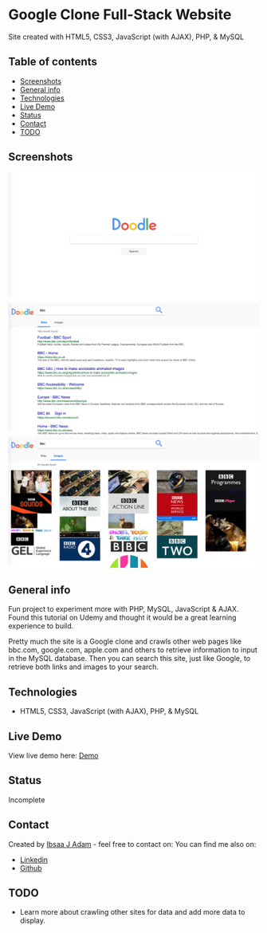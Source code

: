 # Google Clone Full-Stack Website
Site created with HTML5, CSS3, JavaScript (with AJAX), PHP, & MySQL

## Table of contents
* [Screenshots](#screenshots)
* [General info](#general-info)
* [Technologies](#technologies)
* [Live Demo](#live-demo)
* [Status](#status)
* [Contact](#contact)
* [TODO](#TODO)


## Screenshots 

<img src="assets/images/doodle.png">
<img src="assets/images/doodle-two.png">
<img src="assets/images/doodle-three.png">

## General info
Fun project to experiment more with PHP, MySQL, JavaScript & AJAX. Found this tutorial on Udemy and thought it would be a great learning experience to build. 

Pretty much the site is a Google clone and crawls other web pages like bbc.com, google.com, apple.com and others to retrieve information to input in the MySQL database. Then you can search this site, just like Google, to retrieve both links and images to your search.


## Technologies
* HTML5, CSS3, JavaScript (with AJAX), PHP, & MySQL


## Live Demo
View live demo here: [Demo](https://doodleibz.000webhostapp.com/)


## Status
Incomplete


## Contact
Created by [Ibsaa J Adam](https://github.com/ibsaajadam) - feel free to contact on:
You can find me also on:
* [Linkedin](https://www.linkedin.com/in/ibsaajadam/)
* [Github](https://github.com/ibsaajadam)

## TODO

* Learn more about crawling other sites for data and add more data to display. 

